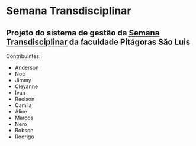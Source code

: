 Semana Transdisciplinar
=======================

 ## Projeto do sistema de gestão da [Semana Transdisciplinar](http://esc.electro-cloud.com/) da faculdade Pitágoras São Luis

 Contribuintes:
 
   * Anderson
   * Noé
   * Jimmy
   * Cleyanne
   * Ivan
   * Raelson
   * Camila
   * Alice
   * Marcos
   * Nero
   * Robson
   * Rodrigo
